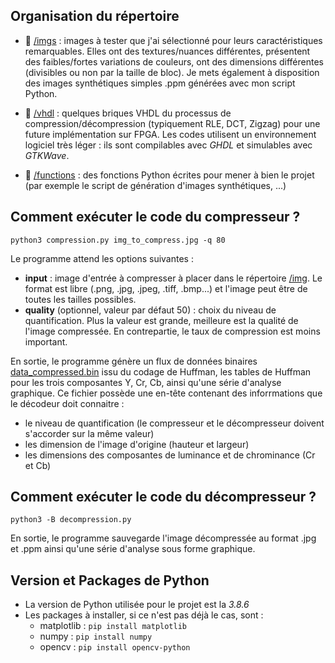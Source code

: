 
## Organisation du répertoire

* :file_folder: [/imgs](imgs) : images à tester que j'ai sélectionné pour leurs caractéristiques remarquables. Elles ont des textures/nuances différentes, présentent des faibles/fortes variations de couleurs, ont des dimensions différentes (divisibles ou non par la taille de bloc). Je mets également à disposition des images synthétiques simples .ppm générées avec mon script Python.

* :file_folder: [/vhdl](vhdl) : quelques briques VHDL du processus de compression/décompression (typiquement RLE, DCT, Zigzag) pour une future implémentation sur FPGA. Les codes utilisent un environnement logiciel très léger : ils sont compilables avec *GHDL* et simulables avec *GTKWave*.

* :file_folder: [/functions](functions) : des fonctions Python écrites pour mener à bien le projet (par exemple le script de génération d'images synthétiques, ...)


## Comment exécuter le code du compresseur ?

    python3 compression.py img_to_compress.jpg -q 80


Le programme attend les options suivantes :

- **input** : image d'entrée à compresser à placer dans le répertoire [/img](img). Le format est libre (.png, .jpg, .jpeg, .tiff, .bmp...) et l'image peut être de toutes les tailles possibles.
- **quality** (optionnel, valeur par défaut 50) : choix du niveau de quantification. Plus la valeur est grande, meilleure est la qualité de l'image compressée. En contrepartie, le taux de compression est moins important. 

En sortie, le programme génère un flux de données binaires [data_compressed.bin](data_compressed.bin) issu du codage de Huffman, les tables de Huffman pour les trois composantes Y, Cr, Cb, ainsi qu'une série d'analyse graphique.
Ce fichier possède une en-tête contenant des inforrmations que le décodeur doit connaitre :

- le niveau de quantification (le compresseur et le décompresseur doivent s'accorder sur la même valeur)
- les dimension de l'image d'origine (hauteur et largeur)
- les dimensions des composantes de luminance et de chrominance (Cr et Cb)

## Comment exécuter le code du décompresseur ?

    python3 -B decompression.py


En sortie, le programme sauvegarde l'image décompressée au format .jpg et .ppm ainsi qu'une série d'analyse sous forme graphique.


## Version et Packages de Python

- La version de Python utilisée pour le projet est la *3.8.6*
- Les packages à installer, si ce n'est pas déjà le cas, sont :
    - matplotlib : `pip install matplotlib`
    - numpy : `pip install numpy`
    - opencv : `pip install opencv-python`
